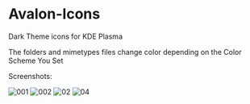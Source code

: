 # Avalon-Icons
Dark Theme icons for KDE Plasma


The folders and mimetypes files change color depending on the Color Scheme You Set 



Screenshots:


![001](https://github.com/xkain/Avalon-Icons/assets/93977698/e1d2d09a-96d3-4067-9399-c2ad69e21c70)
![002](https://github.com/xkain/Avalon-Icons/assets/93977698/6c45fbc9-1ea3-4f15-8e81-417b2f904407)
![02](https://github.com/xkain/Avalon-Icons/assets/93977698/ae7e8fe0-d587-4586-8803-86529fd80c2a)
![04](https://github.com/xkain/Avalon-Icons/assets/93977698/8625b850-9632-44f8-a31e-e49834c9c5f3)
